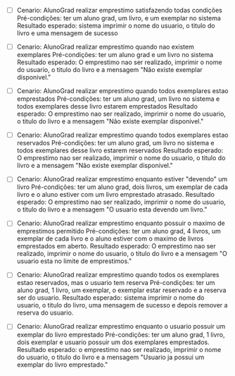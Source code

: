 
- [ ] Cenario: AlunoGrad realizar emprestimo satisfazendo todas condições
Pré-condições: ter um aluno grad, um livro, e um exemplar no sistema
Resultado esperado: sistema imprimir o nome do usuario, o titulo do livro e uma mensagem de sucesso

- [ ] Cenario: AlunoGrad realizar emprestimo quando nao existem exemplares
Pré-condições: ter um aluno grad e um livro no sistema
Resultado esperado: O emprestimo nao ser realizado, imprimir o nome do usuario, o titulo do livro e a mensagem "Não existe exemplar disponivel."

- [ ] Cenario: AlunoGrad realizar emprestimo quando todos exemplares estao emprestados
Pré-condições: ter um aluno grad, um livro no sistema e todos exemplares desse livro estarem emprestados
Resultado esperado: O emprestimo nao ser realizado, imprimir o nome do usuario, o titulo do livro e a mensagem "Não existe exemplar disponivel."

- [ ] Cenario: AlunoGrad realizar emprestimo quando todos exemplares estao reservados
Pré-condições: ter um aluno grad, um livro no sistema e todos exemplares desse livro estarem reservados
Resultado esperado: O emprestimo nao ser realizado, imprimir o nome do usuario, o titulo do livro e a mensagem "Não existe exemplar disponivel."

- [ ] Cenario: AlunoGrad realizar emprestimo enquanto estiver "devendo" um livro
Pré-condições: ter um aluno grad, dois livros, um exemplar de cada livro e o aluno estiver com um livro emprestado atrasado.
Resultado esperado: O emprestimo nao ser realizado, imprimir o nome do usuario, o titulo do livro e a mensagem "O usuario esta devendo um livro."

- [ ] Cenario: AlunoGrad realizar emprestimo enquanto possuir o maximo de emprestimos permitido
Pré-condições: ter um aluno grad, 4 livros, um exemplar de cada livro e o aluno estiver com o maximo de livros emprestados em aberto.
Resultado esperado: O emprestimo nao ser realizado, imprimir o nome do usuario, o titulo do livro e a mensagem "O usuario esta no limite de emprestimos."

- [ ] Cenario: AlunoGrad realizar emprestimo quando todos os exemplares estao reservados, mas o usuario tem reserva
Pré-condições: ter um aluno grad, 1 livro, um exemplar, o exemplar estar reservado e a reserva ser do usuario.
Resultado esperado: sistema imprimir o nome do usuario, o titulo do livro, uma mensagem de sucesso e depois remover a reserva do usuario.

- [ ] Cenario: AlunoGrad realizar emprestimo enquanto o usuario possuir um exemplar do livro emprestado
Pré-condições: ter um aluno grad, 1 livro, dois exemplar e usuario possuir um dos exemplares emprestados.
Resultado esperado: o emprestimo nao ser realizado, imprimir o nome do usuario, o titulo do livro e a mensagem "Usuario ja possui um exemplar do livro emprestado."
